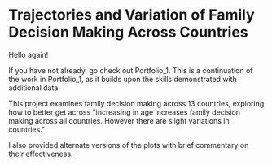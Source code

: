 # Trajectories and Variation of Family Decision Making Across Countries

Hello again!

If you have not already, go check out Portfolio_1. This is a continuation of the work in Portfolio_1, as it builds upon the skills demonstrated with additional data.

This project examines family decision making across 13 countries, exploring how to better get across "increasing in age increases family decision making across all countries. However there are slight variations in countries."

I also provided alternate versions of the plots with brief commentary on their effectiveness.
